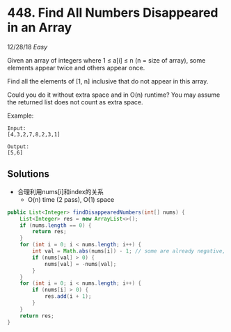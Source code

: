 # 448. Find All Numbers Disappeared in an Array
12/28/18
*Easy*

Given an array of integers where 1 ≤ a[i] ≤ n (n = size of array), some elements appear twice and others appear once.

Find all the elements of [1, n] inclusive that do not appear in this array.

Could you do it without extra space and in O(n) runtime? You may assume the returned list does not count as extra space.

Example:
```
Input:
[4,3,2,7,8,2,3,1]

Output:
[5,6]
```

## Solutions
* 合理利用nums[i]和index的关系
  - O(n) time (2 pass), O(1) space
```Java
public List<Integer> findDisappearedNumbers(int[] nums) {
    List<Integer> res = new ArrayList<>();
    if (nums.length == 0) {
        return res;
    }
    for (int i = 0; i < nums.length; i++) {
        int val = Math.abs(nums[i]) - 1; // some are already negative, need to handle it
        if (nums[val] > 0) {
            nums[val] = -nums[val];
        }
    }
    for (int i = 0; i < nums.length; i++) {
        if (nums[i] > 0) {
            res.add(i + 1);
        }
    }
    return res;
}
```
